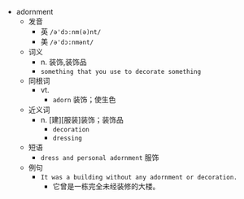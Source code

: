 - adornment
  - 发音
    - 英 `/ə'dɔːnm(ə)nt/`
    - 美 `/ə'dɔ:nmənt/`
  - 词义
    - n. 装饰,装饰品
    - `something that you use to decorate something`
  - 同根词
    - vt.
      - `adorn` 装饰；使生色
  - 近义词
    - n. [建][服装]装饰；装饰品
      - `decoration`
      - `dressing`
  - 短语
    - `dress and personal adornment` 服饰 
  - 例句
    - `It was a building without any adornment or decoration.`
      - 它曾是一栋完全未经装修的大楼。

